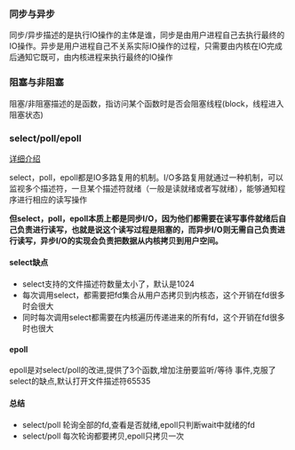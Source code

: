 ### 同步与异步

同步/异步描述的是执行IO操作的主体是谁，同步是由用户进程自己去执行最终的IO操作。异步是用户进程自己不关系实际IO操作的过程，只需要由内核在IO完成后通知它既可，由内核进程来执行最终的IO操作
   
### 阻塞与非阻塞

阻塞/非阻塞描述的是函数，指访问某个函数时是否会阻塞线程(block，线程进入阻塞状态)

### select/poll/epoll

[详细介绍](https://www.cnblogs.com/creazylinux/p/7364685.html)

select，poll，epoll都是IO多路复用的机制。I/O多路复用就通过一种机制，可以监视多个描述符，一旦某个描述符就绪（一般是读就绪或者写就绪），能够通知程序进行相应的读写操作

**但select，poll，epoll本质上都是同步I/O，因为他们都需要在读写事件就绪后自己负责进行读写，也就是说这个读写过程是阻塞的，而异步I/O则无需自己负责进行读写，异步I/O的实现会负责把数据从内核拷贝到用户空间。**

#### select缺点

- select支持的文件描述符数量太小了，默认是1024
- 每次调用select，都需要把fd集合从用户态拷贝到内核态，这个开销在fd很多时会很大
- 同时每次调用select都需要在内核遍历传递进来的所有fd，这个开销在fd很多时也很大

#### epoll

epoll是对select/poll的改进,提供了3个函数,增加注册要监听/等待 事件,克服了select的缺点,默认打开文件描述符65535

#### 总结

- select/poll 轮询全部的fd,查看是否就绪,epoll只判断wait中就绪的fd
- select/poll 每次轮询都要拷贝,epoll只拷贝一次

